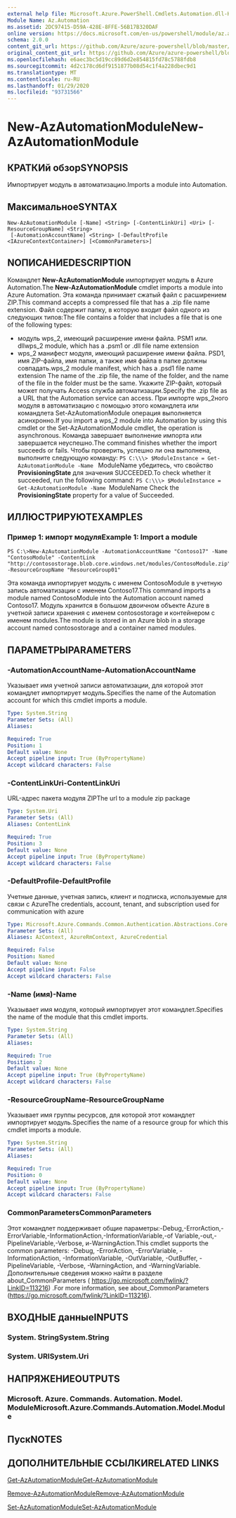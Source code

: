 ```yaml
---
external help file: Microsoft.Azure.PowerShell.Cmdlets.Automation.dll-Help.xml
Module Name: Az.Automation
ms.assetid: 2DC97415-D59A-428E-8FFE-56B17B320DAF
online version: https://docs.microsoft.com/en-us/powershell/module/az.automation/new-azautomationmodule
schema: 2.0.0
content_git_url: https://github.com/Azure/azure-powershell/blob/master/src/Automation/Automation/help/New-AzAutomationModule.md
original_content_git_url: https://github.com/Azure/azure-powershell/blob/master/src/Automation/Automation/help/New-AzAutomationModule.md
ms.openlocfilehash: e6aec3bc5d19cc89d6d2e854815fd78c5788fdb8
ms.sourcegitcommit: 4d2c178cd6df9151877b08d54c1f4a228dbec9d1
ms.translationtype: MT
ms.contentlocale: ru-RU
ms.lasthandoff: 01/29/2020
ms.locfileid: "93731566"
---
```

# <span data-ttu-id="a89f1-101">New-AzAutomationModule</span><span class="sxs-lookup"><span data-stu-id="a89f1-101">New-AzAutomationModule</span></span>

## <span data-ttu-id="a89f1-102">КРАТКИй обзор</span><span class="sxs-lookup"><span data-stu-id="a89f1-102">SYNOPSIS</span></span>
<span data-ttu-id="a89f1-103">Импортирует модуль в автоматизацию.</span><span class="sxs-lookup"><span data-stu-id="a89f1-103">Imports a module into Automation.</span></span>

## <span data-ttu-id="a89f1-104">Максимальное</span><span class="sxs-lookup"><span data-stu-id="a89f1-104">SYNTAX</span></span>

```
New-AzAutomationModule [-Name] <String> [-ContentLinkUri] <Uri> [-ResourceGroupName] <String>
 [-AutomationAccountName] <String> [-DefaultProfile <IAzureContextContainer>] [<CommonParameters>]
```

## <span data-ttu-id="a89f1-105">NОПИСАНИЕ</span><span class="sxs-lookup"><span data-stu-id="a89f1-105">DESCRIPTION</span></span>
<span data-ttu-id="a89f1-106">Командлет **New-AzAutomationModule** импортирует модуль в Azure Automation.</span><span class="sxs-lookup"><span data-stu-id="a89f1-106">The **New-AzAutomationModule** cmdlet imports a module into Azure Automation.</span></span>
<span data-ttu-id="a89f1-107">Эта команда принимает сжатый файл с расширением ZIP.</span><span class="sxs-lookup"><span data-stu-id="a89f1-107">This command accepts a compressed file that has a .zip file name extension.</span></span>
<span data-ttu-id="a89f1-108">Файл содержит папку, в которую входит файл одного из следующих типов:</span><span class="sxs-lookup"><span data-stu-id="a89f1-108">The file contains a folder that includes a file that is one of the following types:</span></span> 
- <span data-ttu-id="a89f1-109">модуль wps_2, имеющий расширение имени файла. PSM1 или. dll</span><span class="sxs-lookup"><span data-stu-id="a89f1-109">wps_2 module, which has a .psm1 or .dll file name extension</span></span> 
- <span data-ttu-id="a89f1-110">wps_2 манифест модуля, имеющий расширение имени файла. PSD1, имя ZIP-файла, имя папки, а также имя файла в папке должны совпадать.</span><span class="sxs-lookup"><span data-stu-id="a89f1-110">wps_2 module manifest, which has a .psd1 file name extension The name of the .zip file, the name of the folder, and the name of the file in the folder must be the same.</span></span>
<span data-ttu-id="a89f1-111">Укажите ZIP-файл, который может получать Access служба автоматизации.</span><span class="sxs-lookup"><span data-stu-id="a89f1-111">Specify the .zip file as a URL that the Automation service can access.</span></span>
<span data-ttu-id="a89f1-112">При импорте wps_2ного модуля в автоматизацию с помощью этого командлета или командлета Set-AzAutomationModule операция выполняется асинхронно.</span><span class="sxs-lookup"><span data-stu-id="a89f1-112">If you import a wps_2 module into Automation by using this cmdlet or the Set-AzAutomationModule cmdlet, the operation is asynchronous.</span></span>
<span data-ttu-id="a89f1-113">Команда завершает выполнение импорта или завершается неуспешно.</span><span class="sxs-lookup"><span data-stu-id="a89f1-113">The command finishes whether the import succeeds or fails.</span></span>
<span data-ttu-id="a89f1-114">Чтобы проверить, успешно ли она выполнена, выполните следующую команду: `PS C:\\\> $ModuleInstance = Get-AzAutomationModule -Name ` ModuleName убедитесь, что свойство **ProvisioningState** для значения SUCCEEDED.</span><span class="sxs-lookup"><span data-stu-id="a89f1-114">To check whether it succeeded, run the following command: `PS C:\\\> $ModuleInstance = Get-AzAutomationModule -Name `ModuleName Check the **ProvisioningState** property for a value of Succeeded.</span></span>

## <span data-ttu-id="a89f1-115">ИЛЛЮСТРИРУЮТ</span><span class="sxs-lookup"><span data-stu-id="a89f1-115">EXAMPLES</span></span>

### <span data-ttu-id="a89f1-116">Пример 1: импорт модуля</span><span class="sxs-lookup"><span data-stu-id="a89f1-116">Example 1: Import a module</span></span>
```
PS C:\>New-AzAutomationModule -AutomationAccountName "Contoso17" -Name "ContosoModule" -ContentLink "http://contosostorage.blob.core.windows.net/modules/ContosoModule.zip" -ResourceGroupName "ResourceGroup01"
```

<span data-ttu-id="a89f1-117">Эта команда импортирует модуль с именем ContosoModule в учетную запись автоматизации с именем Contoso17.</span><span class="sxs-lookup"><span data-stu-id="a89f1-117">This command imports a module named ContosoModule into the Automation account named Contoso17.</span></span>
<span data-ttu-id="a89f1-118">Модуль хранится в большом двоичном объекте Azure в учетной записи хранения с именем contosostorage и контейнером с именем modules.</span><span class="sxs-lookup"><span data-stu-id="a89f1-118">The module is stored in an Azure blob in a storage account named contosostorage and a container named modules.</span></span>

## <span data-ttu-id="a89f1-119">ПАРАМЕТРЫ</span><span class="sxs-lookup"><span data-stu-id="a89f1-119">PARAMETERS</span></span>

### <span data-ttu-id="a89f1-120">-AutomationAccountName</span><span class="sxs-lookup"><span data-stu-id="a89f1-120">-AutomationAccountName</span></span>
<span data-ttu-id="a89f1-121">Указывает имя учетной записи автоматизации, для которой этот командлет импортирует модуль.</span><span class="sxs-lookup"><span data-stu-id="a89f1-121">Specifies the name of the Automation account for which this cmdlet imports a module.</span></span>

```yaml
Type: System.String
Parameter Sets: (All)
Aliases:

Required: True
Position: 1
Default value: None
Accept pipeline input: True (ByPropertyName)
Accept wildcard characters: False
```

### <span data-ttu-id="a89f1-122">-ContentLinkUri</span><span class="sxs-lookup"><span data-stu-id="a89f1-122">-ContentLinkUri</span></span>
<span data-ttu-id="a89f1-123">URL-адрес пакета модуля ZIP</span><span class="sxs-lookup"><span data-stu-id="a89f1-123">The url to a module zip package</span></span>

```yaml
Type: System.Uri
Parameter Sets: (All)
Aliases: ContentLink

Required: True
Position: 3
Default value: None
Accept pipeline input: True (ByPropertyName)
Accept wildcard characters: False
```

### <span data-ttu-id="a89f1-124">-DefaultProfile</span><span class="sxs-lookup"><span data-stu-id="a89f1-124">-DefaultProfile</span></span>
<span data-ttu-id="a89f1-125">Учетные данные, учетная запись, клиент и подписка, используемые для связи с Azure</span><span class="sxs-lookup"><span data-stu-id="a89f1-125">The credentials, account, tenant, and subscription used for communication with azure</span></span>

```yaml
Type: Microsoft.Azure.Commands.Common.Authentication.Abstractions.Core.IAzureContextContainer
Parameter Sets: (All)
Aliases: AzContext, AzureRmContext, AzureCredential

Required: False
Position: Named
Default value: None
Accept pipeline input: False
Accept wildcard characters: False
```

### <span data-ttu-id="a89f1-126">-Name (имя)</span><span class="sxs-lookup"><span data-stu-id="a89f1-126">-Name</span></span>
<span data-ttu-id="a89f1-127">Указывает имя модуля, который импортирует этот командлет.</span><span class="sxs-lookup"><span data-stu-id="a89f1-127">Specifies the name of the module that this cmdlet imports.</span></span>

```yaml
Type: System.String
Parameter Sets: (All)
Aliases:

Required: True
Position: 2
Default value: None
Accept pipeline input: True (ByPropertyName)
Accept wildcard characters: False
```

### <span data-ttu-id="a89f1-128">-ResourceGroupName</span><span class="sxs-lookup"><span data-stu-id="a89f1-128">-ResourceGroupName</span></span>
<span data-ttu-id="a89f1-129">Указывает имя группы ресурсов, для которой этот командлет импортирует модуль.</span><span class="sxs-lookup"><span data-stu-id="a89f1-129">Specifies the name of a resource group for which this cmdlet imports a module.</span></span>

```yaml
Type: System.String
Parameter Sets: (All)
Aliases:

Required: True
Position: 0
Default value: None
Accept pipeline input: True (ByPropertyName)
Accept wildcard characters: False
```

### <span data-ttu-id="a89f1-130">CommonParameters</span><span class="sxs-lookup"><span data-stu-id="a89f1-130">CommonParameters</span></span>
<span data-ttu-id="a89f1-131">Этот командлет поддерживает общие параметры:-Debug,-ErrorAction,-ErrorVariable,-InformationAction,-InformationVariable,-of Variable,-out,-PipelineVariable,-Verbose, и-WarningAction.</span><span class="sxs-lookup"><span data-stu-id="a89f1-131">This cmdlet supports the common parameters: -Debug, -ErrorAction, -ErrorVariable, -InformationAction, -InformationVariable, -OutVariable, -OutBuffer, -PipelineVariable, -Verbose, -WarningAction, and -WarningVariable.</span></span> <span data-ttu-id="a89f1-132">Дополнительные сведения можно найти в разделе about_CommonParameters ( https://go.microsoft.com/fwlink/?LinkID=113216) .</span><span class="sxs-lookup"><span data-stu-id="a89f1-132">For more information, see about_CommonParameters (https://go.microsoft.com/fwlink/?LinkID=113216).</span></span>

## <span data-ttu-id="a89f1-133">ВХОДНЫЕ данные</span><span class="sxs-lookup"><span data-stu-id="a89f1-133">INPUTS</span></span>

### <span data-ttu-id="a89f1-134">System. String</span><span class="sxs-lookup"><span data-stu-id="a89f1-134">System.String</span></span>

### <span data-ttu-id="a89f1-135">System. URI</span><span class="sxs-lookup"><span data-stu-id="a89f1-135">System.Uri</span></span>

## <span data-ttu-id="a89f1-136">НАПРЯЖЕНИЕ</span><span class="sxs-lookup"><span data-stu-id="a89f1-136">OUTPUTS</span></span>

### <span data-ttu-id="a89f1-137">Microsoft. Azure. Commands. Automation. Model. Module</span><span class="sxs-lookup"><span data-stu-id="a89f1-137">Microsoft.Azure.Commands.Automation.Model.Module</span></span>

## <span data-ttu-id="a89f1-138">Пуск</span><span class="sxs-lookup"><span data-stu-id="a89f1-138">NOTES</span></span>

## <span data-ttu-id="a89f1-139">ДОПОЛНИТЕЛЬНЫЕ ССЫЛКИ</span><span class="sxs-lookup"><span data-stu-id="a89f1-139">RELATED LINKS</span></span>

[<span data-ttu-id="a89f1-140">Get-AzAutomationModule</span><span class="sxs-lookup"><span data-stu-id="a89f1-140">Get-AzAutomationModule</span></span>](./Get-AzAutomationModule.md)

[<span data-ttu-id="a89f1-141">Remove-AzAutomationModule</span><span class="sxs-lookup"><span data-stu-id="a89f1-141">Remove-AzAutomationModule</span></span>](./Remove-AzAutomationModule.md)

[<span data-ttu-id="a89f1-142">Set-AzAutomationModule</span><span class="sxs-lookup"><span data-stu-id="a89f1-142">Set-AzAutomationModule</span></span>](./Set-AzAutomationModule.md)


